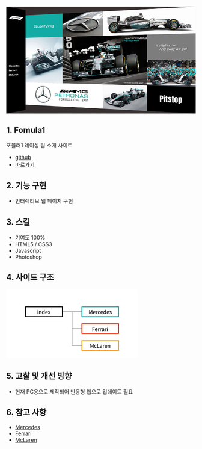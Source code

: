 ![thum_fomula1](/portfolio/fomula1/thum_fomula1.jpg)

## 1. Fomula1
포뮬러1 레이싱 팀 소개 사이트
* [github](https://github.com/pic22ti/pic22ti.github.io/tree/master/portfolio/fomula1)
* [바로가기](https://pic22ti.github.io/portfolio/fomula1/index.html)

## 2. 기능 구현
* 인터렉티브 웹 페이지 구현

## 3. 스킬
* 기여도 100%
* HTML5 / CSS3
* Javascript
* Photoshop

## 4. 사이트 구조
![sitemap_fomula1](/portfolio/fomula1/sitemap_fomula1.jpg)

## 5. 고찰 및 개선 방향
* 현재 PC용으로 제작되어 반응형 웹으로 업데이트 필요

## 6. 참고 사항
* [Mercedes](https://www.mercedesamgf1.com/en/)
* [Ferrari](https://www.ferrari.com/en-KR)
* [McLaren](https://www.mclaren.com/)